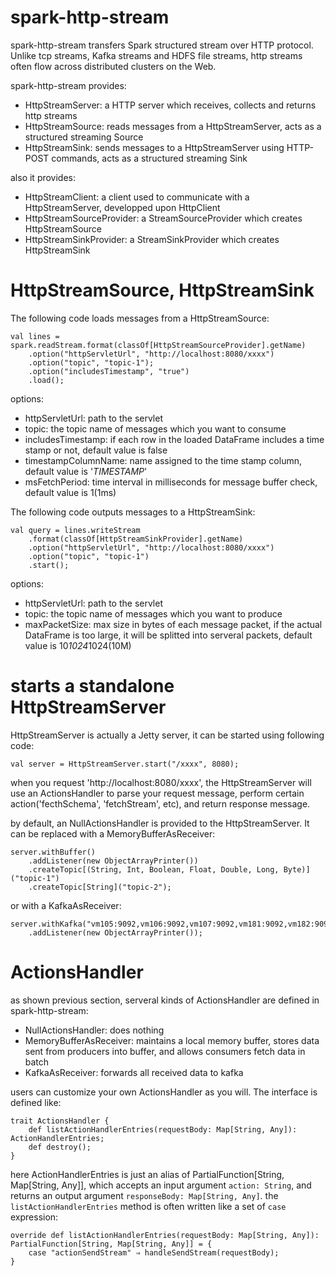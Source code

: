 # spark-http-stream

spark-http-stream transfers Spark structured stream over HTTP protocol. Unlike tcp streams, Kafka streams and HDFS file streams, http streams often flow across distributed clusters on the Web.

spark-http-stream provides:
* HttpStreamServer: a HTTP server which receives, collects and returns http streams 
* HttpStreamSource: reads messages from a HttpStreamServer, acts as a structured streaming Source
* HttpStreamSink: sends messages to a HttpStreamServer using HTTP-POST commands, acts as a structured streaming Sink

also it provides:
* HttpStreamClient: a client used to communicate with a HttpStreamServer, developped upon HttpClient
* HttpStreamSourceProvider: a StreamSourceProvider which creates HttpStreamSource
* HttpStreamSinkProvider: a StreamSinkProvider which creates HttpStreamSink

# HttpStreamSource, HttpStreamSink

The following code loads messages from a HttpStreamSource:

	val lines = spark.readStream.format(classOf[HttpStreamSourceProvider].getName)
		.option("httpServletUrl", "http://localhost:8080/xxxx")
		.option("topic", "topic-1");
		.option("includesTimestamp", "true")
		.load();
		
options:
* httpServletUrl: path to the servlet
* topic: the topic name of messages which you want to consume
* includesTimestamp: if each row in the loaded DataFrame includes a time stamp or not, default value is false
* timestampColumnName: name assigned to the time stamp column, default value is '_TIMESTAMP_'
* msFetchPeriod: time interval in milliseconds for message buffer check, default value is 1(1ms)

The following code outputs messages to a HttpStreamSink:

	val query = lines.writeStream
		.format(classOf[HttpStreamSinkProvider].getName)
		.option("httpServletUrl", "http://localhost:8080/xxxx")
		.option("topic", "topic-1")
		.start();
		
options:
* httpServletUrl: path to the servlet
* topic: the topic name of messages which you want to produce
* maxPacketSize: max size in bytes of each message packet, if the actual DataFrame is too large, it will be splitted into serveral packets, default value is 10*1024*1024(10M)

# starts a standalone HttpStreamServer
HttpStreamServer is actually a Jetty server, it can be started using following code:

	val server = HttpStreamServer.start("/xxxx", 8080);
    
when you request 'http://localhost:8080/xxxx', the HttpStreamServer will use an ActionsHandler to 
parse your request message, perform certain action('fecthSchema', 'fetchStream', etc), and return response message.

by default, an NullActionsHandler is provided to the HttpStreamServer. It can be replaced with a MemoryBufferAsReceiver:

	server.withBuffer()
		.addListener(new ObjectArrayPrinter())
		.createTopic[(String, Int, Boolean, Float, Double, Long, Byte)]("topic-1")
		.createTopic[String]("topic-2");
      
or with a KafkaAsReceiver:

	server.withKafka("vm105:9092,vm106:9092,vm107:9092,vm181:9092,vm182:9092")
		.addListener(new ObjectArrayPrinter());

# ActionsHandler

as shown previous section, serveral kinds of ActionsHandler are defined in spark-http-stream:
* NullActionsHandler: does nothing
* MemoryBufferAsReceiver: maintains a local memory buffer, stores data sent from producers into buffer, and allows consumers fetch data in batch
* KafkaAsReceiver: forwards all received data to kafka

users can customize your own ActionsHandler as you will. The interface is defined like:

	trait ActionsHandler {
		def listActionHandlerEntries(requestBody: Map[String, Any]): ActionHandlerEntries;
		def destroy();
	}
	
here ActionHandlerEntries is just an alias of PartialFunction[String, Map[String, Any]], which accepts an input argument `action: String`, and returns an output argument `responseBody: Map[String, Any]`. the `listActionHandlerEntries` method is often written like a set of `case` expression:

	override def listActionHandlerEntries(requestBody: Map[String, Any]): PartialFunction[String, Map[String, Any]] = {
		case "actionSendStream" ⇒ handleSendStream(requestBody);
	}
